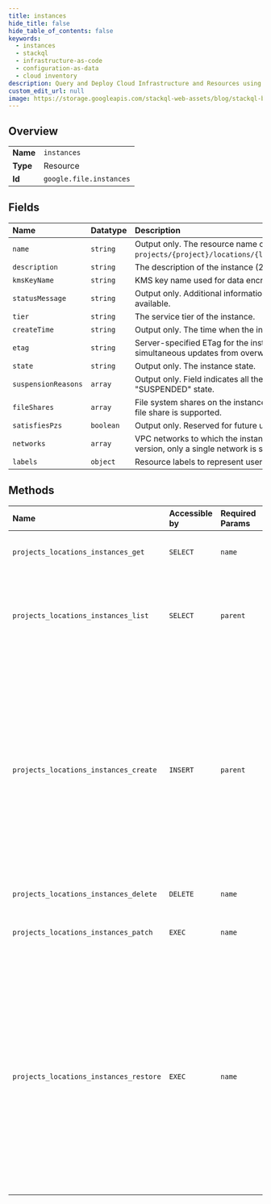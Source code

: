 ```yaml
---
title: instances
hide_title: false
hide_table_of_contents: false
keywords:
  - instances
  - stackql
  - infrastructure-as-code
  - configuration-as-data
  - cloud inventory
description: Query and Deploy Cloud Infrastructure and Resources using SQL
custom_edit_url: null
image: https://storage.googleapis.com/stackql-web-assets/blog/stackql-blog-post-featured-image.png
---
```

  
    

## Overview
<table><tbody>
<tr><td><b>Name</b></td><td><code>instances</code></td></tr>
<tr><td><b>Type</b></td><td>Resource</td></tr>
<tr><td><b>Id</b></td><td><code>google.file.instances</code></td></tr>
</tbody></table>

## Fields
| Name | Datatype | Description |
|:-----|:---------|:------------|
| `name` | `string` | Output only. The resource name of the instance, in the format `projects/{project}/locations/{location}/instances/{instance}`. |
| `description` | `string` | The description of the instance (2048 characters or less). |
| `kmsKeyName` | `string` | KMS key name used for data encryption. |
| `statusMessage` | `string` | Output only. Additional information about the instance state, if available. |
| `tier` | `string` | The service tier of the instance. |
| `createTime` | `string` | Output only. The time when the instance was created. |
| `etag` | `string` | Server-specified ETag for the instance resource to prevent simultaneous updates from overwriting each other. |
| `state` | `string` | Output only. The instance state. |
| `suspensionReasons` | `array` | Output only. Field indicates all the reasons the instance is in "SUSPENDED" state. |
| `fileShares` | `array` | File system shares on the instance. For this version, only a single file share is supported. |
| `satisfiesPzs` | `boolean` | Output only. Reserved for future use. |
| `networks` | `array` | VPC networks to which the instance is connected. For this version, only a single network is supported. |
| `labels` | `object` | Resource labels to represent user provided metadata. |
## Methods
| Name | Accessible by | Required Params | Description |
|:-----|:--------------|:----------------|:------------|
| `projects_locations_instances_get` | `SELECT` | `name` | Gets the details of a specific instance. |
| `projects_locations_instances_list` | `SELECT` | `parent` | Lists all instances in a project for either a specified location or for all locations. |
| `projects_locations_instances_create` | `INSERT` | `parent` | Creates an instance. When creating from a backup, the capacity of the new instance needs to be equal to or larger than the capacity of the backup (and also equal to or larger than the minimum capacity of the tier). |
| `projects_locations_instances_delete` | `DELETE` | `name` | Deletes an instance. |
| `projects_locations_instances_patch` | `EXEC` | `name` | Updates the settings of a specific instance. |
| `projects_locations_instances_restore` | `EXEC` | `name` | Restores an existing instance's file share from a backup. The capacity of the instance needs to be equal to or larger than the capacity of the backup (and also equal to or larger than the minimum capacity of the tier). |
